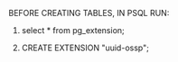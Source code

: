BEFORE CREATING TABLES, IN PSQL RUN:

1) select * from pg_extension;

2) CREATE EXTENSION "uuid-ossp";

